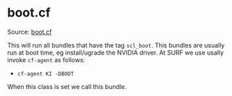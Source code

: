 # boot.cf

Source: [boot.cf](/masterfiles/lib/scl/boot.cf)


This will run all bundles that have the tag `scl_boot`.  This bundles are usually run at
boot time, eg install/ugrade the NVIDIA driver.  At SURF we use usally invoke `cf-agent` as
follows:
 * `cf-agent KI -DBOOT`

When this class is set we call this bundle.
